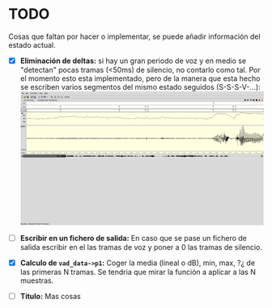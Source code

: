 # TODO
Cosas que faltan por hacer o implementar, se puede añadir información del
estado actual.

- [X] **Eliminación de deltas:** si hay un gran periodo de voz y en medio se
        "detectan" pocas tramas (<50ms) de silencio, no contarlo como tal. Por
        el momento esto esta implementado, pero de la manera que esta hecho se
        escriben varios segmentos del mismo estado seguidos (S-S-S-V-...):
        ![Foto del problema](img/eliminacio-de-discontinuitats.png)
    
- [ ] **Escribir en un fichero de salida:** En caso que se pase un fichero de
        salida escribir en el las tramas de voz y poner a 0 las tramas de
        silencio.

- [X] **Calculo de `vad_data->p1`:** Coger la media (lineal o dB), min, max, ?¿ de las
        primeras N tramas. Se tendria que mirar la función a aplicar a las N 
        muestras.

- [ ] **Titulo:** Mas cosas
